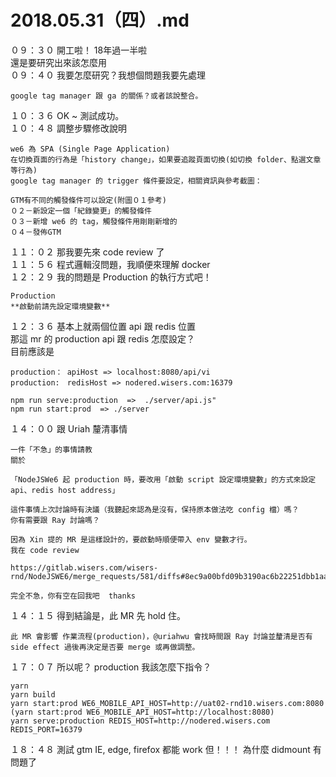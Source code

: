 # 2018.05.31（四）.md

０９：３０ 開工啦！ 18年過一半啦  
還是要研究出來該怎麼用  
０９：４０ 我要怎麼研究？我想個問題我要先處理  
```
google tag manager 跟 ga 的關係？或者該說整合。
```
１０：３６ OK ~ 測試成功。  
１０：４８ 調整步驟修改說明  
```
we6 為 SPA (Single Page Application) 
在切換頁面的行為是「history change」，如果要追蹤頁面切換(如切換 folder、點選文章等行為)
google tag manager 的 trigger 條件要設定，相關資訊與參考截圖：

GTM有不同的觸發條件可以設定(附圖０１參考)
０２－新設定一個「紀錄變更」的觸發條件
０３－新增 we6 的 tag，觸發條件用剛剛新增的
０４－發佈GTM
```

１１：０２ 那我要先來 code review 了  
１１：５６ 程式邏輯沒問題，我順便來理解 docker  
１２：２９ 我的問題是 Production 的執行方式吧！  
```
Production
**啟動前請先設定環境變數**
```
１２：３６ 基本上就兩個位置 api 跟 redis 位置  
那這 mr 的 production api 跟 redis 怎麼設定？  
目前應該是  
```
production： apiHost => localhost:8080/api/vi
production:　redisHost => nodered.wisers.com:16379

npm run serve:production  =>  ./server/api.js"
npm run start:prod  => ./server
```
１４：００ 跟 Uriah 釐清事情  
```
一件「不急」的事情請教
關於 

「NodeJSWe6 起 production 時，要改用「啟動 script 設定環境變數」的方式來設定 api、redis host address」  

這件事情上次討論時有決議（我聽起來認為是沒有，保持原本做法吃 config 檔）嗎？
你有需要跟 Ray 討論嗎？

因為 Xin 提的 MR 是這樣設計的，要啟動時順便帶入 env 變數才行。
我在 code review

https://gitlab.wisers.com/wisers-rnd/NodeJSWE6/merge_requests/581/diffs#8ec9a00bfd09b3190ac6b22251dbb1aa95a0579d_54_46

完全不急，你有空在回我吧  thanks
```

１４：１５ 得到結論是，此 MR 先 hold 住。  
```
此 MR 會影響 作業流程(production)，@uriahwu 會找時間跟 Ray 討論並釐清是否有 side effect 過後再決定是否要 merge 或再做調整。
```
１７：０７ 所以呢？ production 我該怎麼下指令？  

```
yarn
yarn build
yarn start:prod WE6_MOBILE_API_HOST=http://uat02-rnd10.wisers.com:8080
(yarn start:prod WE6_MOBILE_API_HOST=http://localhost:8080)
yarn serve:production REDIS_HOST=http://nodered.wisers.com REDIS_PORT=16379
```

１８：４８ 測試 gtm IE, edge, firefox 都能 work 但！！！ 為什麼 didmount 有問題了  
